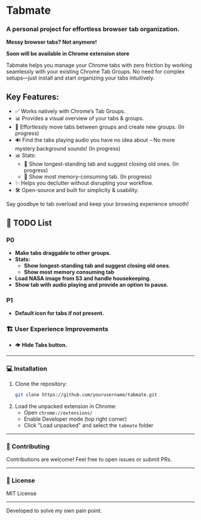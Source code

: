 # Tabmate

### A personal project for effortless browser tab organization.

**Messy browser tabs? Not anymore!**

**Soon will be available in Chrome extension store**

Tabmate helps you manage your Chrome tabs with zero friction by working seamlessly with your existing Chrome Tab Groups. No need for complex setups—just install and start organizing your tabs intuitively.

## Key Features:

- ✅ Works natively with Chrome’s Tab Groups.
- 📊 Provides a visual overview of your tabs & groups.
- 🔄 Effortlessly move tabs between groups and create new groups. (In progress)
- 🔊 Find the tabs playing audio you have no idea about – No more mystery background sounds!  (In progress)
- 📊 Stats:
    - 📅 Show longest-standing tab and suggest closing old ones. (In progress)
    - 💾 Show most memory-consuming tab. (In progress)
- ✨ Helps you declutter without disrupting your workflow.
- 🛠️ Open-source and built for simplicity & usability.

Say goodbye to tab overload and keep your browsing experience smooth!

## 📌 TODO List

### P0
- **Make tabs draggable to other groups.**
- **Stats:**
  - **Show longest-standing tab and suggest closing old ones.**
  - **Show most memory consuming tab**
- **Load NASA image from S3 and handle housekeeping.**
- **Show tab with audio playing and provide an option to pause.**

### P1
- **Default icon for tabs if not present.**

### 🏗 User Experience Improvements
- 👁 **Hide Tabs button.**

---

### 💻 Installation
1. Clone the repository:
   ```bash
   git clone https://github.com/yourusername/tabmate.git
   ```
2. Load the unpacked extension in Chrome:
   - Open `chrome://extensions/`
   - Enable Developer mode (top right corner)
   - Click "Load unpacked" and select the `tabmate` folder
   
---

### 🌟 Contributing
Contributions are welcome! Feel free to open issues or submit PRs.

---

### 📜 License
MIT License

---

Developed to solve my own pain point.